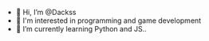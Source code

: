 - 👋 Hi, I’m @Dackss
- 👀 I'm interested in programming and game development
- 🌱 I’m currently learning Python and JS..

<!---
Dackss/Dackss is a ✨ special ✨ repository because its `README.md` (this file) appears on your GitHub profile.
You can click the Preview link to take a look at your changes.
--->
